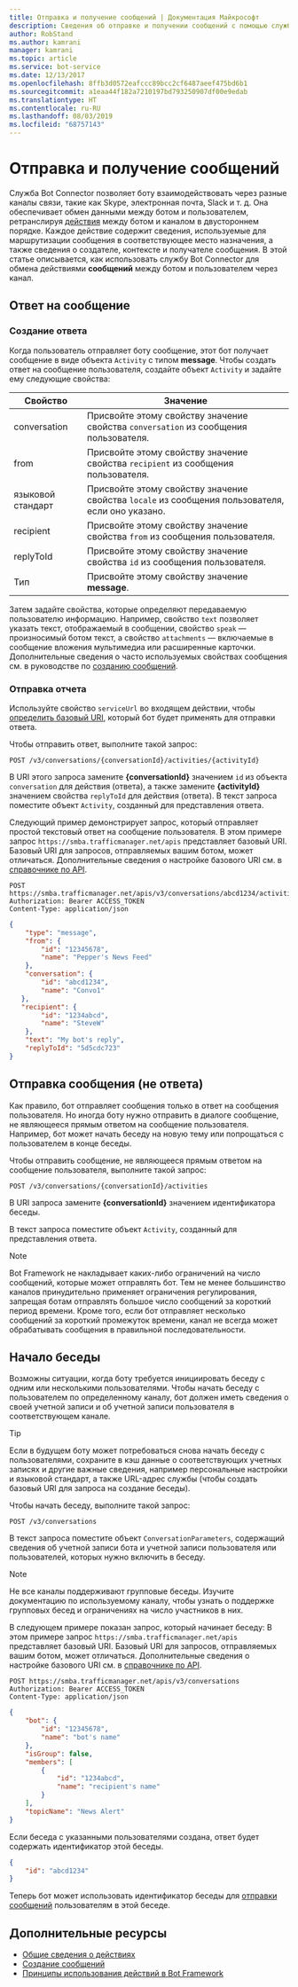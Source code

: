 ```yaml
---
title: Отправка и получение сообщений | Документация Майкрософт
description: Сведения об отправке и получении сообщений с помощью службы Bot Connector.
author: RobStand
ms.author: kamrani
manager: kamrani
ms.topic: article
ms.service: bot-service
ms.date: 12/13/2017
ms.openlocfilehash: 8ffb3d0572eafccc89bcc2cf6487aeef475bd6b1
ms.sourcegitcommit: a1eaa44f182a7210197bd793250907df00e9edab
ms.translationtype: HT
ms.contentlocale: ru-RU
ms.lasthandoff: 08/03/2019
ms.locfileid: "68757143"
---
```

# <a name="send-and-receive-messages"></a>Отправка и получение сообщений

Служба Bot Connector позволяет боту взаимодействовать через разные каналы связи, такие как Skype, электронная почта, Slack и т. д. Она обеспечивает обмен данными между ботом и пользователем, ретранслируя [действия](bot-framework-rest-connector-activities.md) между ботом и каналом в двустороннем порядке. Каждое действие содержит сведения, используемые для маршрутизации сообщения в соответствующее место назначения, а также сведения о создателе, контексте и получателе сообщения. В этой статье описывается, как использовать службу Bot Connector для обмена действиями **сообщений** между ботом и пользователем через канал. 

## <a id="create-reply"></a> Ответ на сообщение

### <a name="create-a-reply"></a>Создание ответа 

Когда пользователь отправляет боту сообщение, этот бот получает сообщение в виде объекта `Activity` с типом **message**. Чтобы создать ответ на сообщение пользователя, создайте объект `Activity` и задайте ему следующие свойства:

| Свойство | Значение |
|----|----|
| conversation | Присвойте этому свойству значение свойства `conversation` из сообщения пользователя. |
| from | Присвойте этому свойству значение свойства `recipient` из сообщения пользователя. |
| языковой стандарт | Присвойте этому свойству значение свойства `locale` из сообщения пользователя, если оно указано. |
| recipient | Присвойте этому свойству значение свойства `from` из сообщения пользователя. |
| replyToId | Присвойте этому свойству значение свойства `id` из сообщения пользователя. |
| Тип | Присвойте этому свойству значение **message**. |

Затем задайте свойства, которые определяют передаваемую пользователю информацию. Например, свойство `text` позволяет указать текст, отображаемый в сообщении, свойство `speak` — произносимый ботом текст, а свойство `attachments` — включаемые в сообщение вложения мультимедиа или расширенные карточки. Дополнительные сведения о часто используемых свойствах сообщения см. в руководстве по [созданию сообщений](bot-framework-rest-connector-create-messages.md).

### <a name="send-the-reply"></a>Отправка отчета

Используйте свойство `serviceUrl` во входящем действии, чтобы [определить базовый URI](bot-framework-rest-connector-api-reference.md#base-uri), который бот будет применять для отправки ответа. 

Чтобы отправить ответ, выполните такой запрос: 

```http
POST /v3/conversations/{conversationId}/activities/{activityId}
```

В URI этого запроса замените **{conversationId}** значением `id` из объекта `conversation` для действия (ответа), а также замените **{activityId}** значением свойства `replyToId` для действия (ответа). В текст запроса поместите объект `Activity`, созданный для представления ответа.

Следующий пример демонстрирует запрос, который отправляет простой текстовый ответ на сообщение пользователя. В этом примере запрос `https://smba.trafficmanager.net/apis` представляет базовый URI. Базовый URI для запросов, отправляемых вашим ботом, может отличаться. Дополнительные сведения о настройке базового URI см. в [справочнике по API](bot-framework-rest-connector-api-reference.md#base-uri).

```http
POST https://smba.trafficmanager.net/apis/v3/conversations/abcd1234/activities/5d5cdc723 
Authorization: Bearer ACCESS_TOKEN 
Content-Type: application/json 
```

```json
{
    "type": "message",
    "from": {
        "id": "12345678",
        "name": "Pepper's News Feed"
    },
    "conversation": {
        "id": "abcd1234",
        "name": "Convo1"
   },
   "recipient": {
        "id": "1234abcd",
        "name": "SteveW"
    },
    "text": "My bot's reply",
    "replyToId": "5d5cdc723"
}
```

## <a id="send-message"></a> Отправка сообщения (не ответа)

Как правило, бот отправляет сообщения только в ответ на сообщения пользователя. Но иногда боту нужно отправить в диалоге сообщение, не являющееся прямым ответом на сообщение пользователя. Например, бот может начать беседу на новую тему или попрощаться с пользователем в конце беседы. 

Чтобы отправить сообщение, не являющееся прямым ответом на сообщение пользователя, выполните такой запрос: 

```http
POST /v3/conversations/{conversationId}/activities
```

В URI запроса замените **{conversationId}** значением идентификатора беседы. 
    
В текст запроса поместите объект `Activity`, созданный для представления ответа.

> [!NOTE]
> Bot Framework не накладывает каких-либо ограничений на число сообщений, которые может отправлять бот. Тем не менее большинство каналов принудительно применяет ограничения регулирования, запрещая ботам отправлять большое число сообщений за короткий период времени. Кроме того, если бот отправляет несколько сообщений за короткий промежуток времени, канал не всегда может обрабатывать сообщения в правильной последовательности.

## <a name="start-a-conversation"></a>Начало беседы

Возможны ситуации, когда боту требуется инициировать беседу с одним или несколькими пользователями. Чтобы начать беседу с пользователем по определенному каналу, бот должен иметь сведения о своей учетной записи и об учетной записи пользователя в соответствующем канале. 

> [!TIP]
> Если в будущем боту может потребоваться снова начать беседу с пользователями, сохраните в кэш данные о соответствующих учетных записях и другие важные сведения, например персональные настройки и языковой стандарт, а также URL-адрес службы (чтобы создать базовый URI для запроса на создание беседы). 

Чтобы начать беседу, выполните такой запрос: 

```http
POST /v3/conversations
```

В текст запроса поместите объект `ConversationParameters`, содержащий сведения об учетной записи бота и учетной записи пользователя или пользователей, которых нужно включить в беседу.

> [!NOTE]
> Не все каналы поддерживают групповые беседы. Изучите документацию по используемому каналу, чтобы узнать о поддержке групповых бесед и ограничениях на число участников в них.

В следующем примере показан запрос, который начинает беседу: В этом примере запрос `https://smba.trafficmanager.net/apis` представляет базовый URI. Базовый URI для запросов, отправляемых вашим ботом, может отличаться. Дополнительные сведения о настройке базового URI см. в [справочнике по API](bot-framework-rest-connector-api-reference.md#base-uri).

```http
POST https://smba.trafficmanager.net/apis/v3/conversations 
Authorization: Bearer ACCESS_TOKEN
Content-Type: application/json
```

```json
{
    "bot": {
        "id": "12345678",
        "name": "bot's name"
    },
    "isGroup": false,
    "members": [
        {
            "id": "1234abcd",
            "name": "recipient's name"
        }
    ],
    "topicName": "News Alert"
}
```

Если беседа с указанными пользователями создана, ответ будет содержать идентификатор этой беседы. 

```json
{
    "id": "abcd1234"
}
```

Теперь бот может использовать идентификатор беседы для [отправки сообщений](#send-message) пользователям в этой беседе.

## <a name="additional-resources"></a>Дополнительные ресурсы

- [Общие сведения о действиях](bot-framework-rest-connector-activities.md)
- [Создание сообщений](bot-framework-rest-connector-create-messages.md)
- [Принципы использования действий в Bot Framework](https://aka.ms/botSpecs-activitySchema)